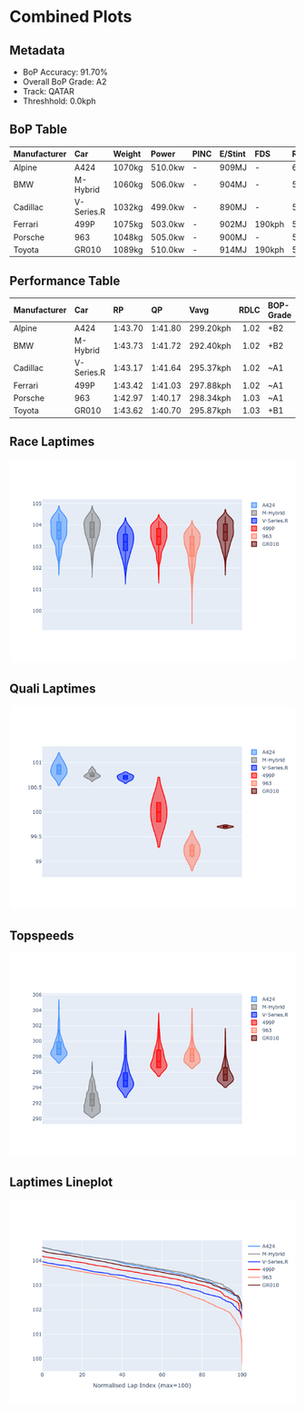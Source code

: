 # Combined Plots

## Metadata

- BoP Accuracy: 91.70%
- Overall BoP Grade: A2
- Track: QATAR
- Threshhold: 0.0kph

## BoP Table
| Manufacturer   | Car        | Weight   | Power   | PINC   | E/Stint   | FDS    | RDP    | QDP     | TDP    |
|:---------------|:-----------|:---------|:--------|:-------|:----------|:-------|:-------|:--------|:-------|
| Alpine         | A424       | 1070kg   | 510.0kw | -      | 909MJ     | -      | 60.15% | 75.00%  | 8.48%  |
| BMW            | M-Hybrid   | 1060kg   | 506.0kw | -      | 904MJ     | -      | 59.18% | 100.00% | 45.81% |
| Cadillac       | V-Series.R | 1032kg   | 499.0kw | -      | 890MJ     | -      | 58.08% | 80.00%  | 6.60%  |
| Ferrari        | 499P       | 1075kg   | 503.0kw | -      | 902MJ     | 190kph | 58.66% | 40.00%  | 7.62%  |
| Porsche        | 963        | 1048kg   | 505.0kw | -      | 900MJ     | -      | 53.25% | 100.00% | 7.76%  |
| Toyota         | GR010      | 1089kg   | 510.0kw | -      | 914MJ     | 190kph | 59.22% | 66.67%  | 14.83% |

## Performance Table
| Manufacturer   | Car        | RP      | QP      | Vavg      |   RDLC | BOP-Grade   | Match   |
|:---------------|:-----------|:--------|:--------|:----------|-------:|:------------|:--------|
| Alpine         | A424       | 1:43.70 | 1:41.80 | 299.20kph |   1.02 | +B2         | 81.50%  |
| BMW            | M-Hybrid   | 1:43.73 | 1:41.72 | 292.40kph |   1.02 | +B2         | 82.05%  |
| Cadillac       | V-Series.R | 1:43.17 | 1:41.64 | 295.37kph |   1.02 | ~A1         | 100.00% |
| Ferrari        | 499P       | 1:43.42 | 1:41.03 | 297.88kph |   1.02 | ~A1         | 100.00% |
| Porsche        | 963        | 1:42.97 | 1:40.17 | 298.34kph |   1.03 | ~A1         | 97.04%  |
| Toyota         | GR010      | 1:43.62 | 1:40.70 | 295.87kph |   1.03 | +B1         | 89.62%  |

## Race Laptimes
![Race Laptimes](images/race_violin.png)

## Quali Laptimes
![Quali Laptimes](images/quali_violin.png)

## Topspeeds
![Topspeeds](images/topspeed_violin.png)

## Laptimes Lineplot
![Laptimes Lineplot](images/laptime_line.png)

